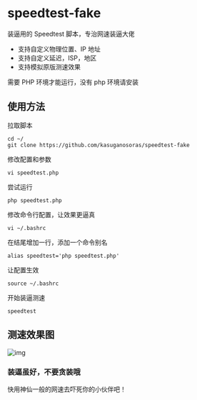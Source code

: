 # speedtest-fake
装逼用的 Speedtest 脚本，专治网速装逼大佬

- 支持自定义物理位置、IP 地址
- 支持自定义延迟，ISP，地区
- 支持模拟原版测速效果

需要 PHP 环境才能运行，没有 php 环境请安装

## 使用方法
拉取脚本

```
cd ~/
git clone https://github.com/kasuganosoras/speedtest-fake
```

修改配置和参数

```
vi speedtest.php
```

尝试运行

```
php speedtest.php
```

修改命令行配置，让效果更逼真

```
vi ~/.bashrc
```

在结尾增加一行，添加一个命令别名

```
alias speedtest='php speedtest.php'
```

让配置生效

```
source ~/.bashrc
```

开始装逼测速

```
speedtest
```

## 测速效果图

![img](https://i.natfrp.org/90a86a02e1c7d9e22ec1f886e4f89f66.gif)

### 装逼虽好，不要贪装哦

快用神仙一般的网速去吓死你的小伙伴吧！
